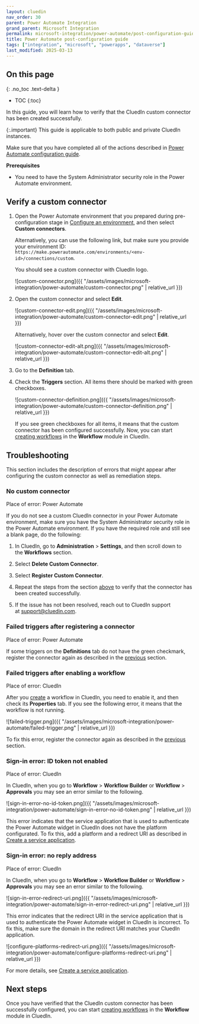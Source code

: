 ```yaml
---
layout: cluedin
nav_order: 30
parent: Power Automate Integration
grand_parent: Microsoft Integration
permalink: microsoft-integration/power-automate/post-configuration-guide
title: Power Automate post-configuration guide
tags: ["integration", "microsoft", "powerapps", "dataverse"]
last_modified: 2025-03-13
---
```

## On this page
{: .no_toc .text-delta }
- TOC
{:toc}

In this guide, you will learn how to verify that the CluedIn custom connector has been created successfully.

{:.important}
This guide is applicable to both public and private CluedIn instances.

Make sure that you have completed all of the actions described in [Power Automate configuration guide](/microsoft-integration/power-automate/configuration-guide).

**Prerequisites**

- You need to have the System Administrator security role in the Power Automate environment.

## Verify a custom connector

1. Open the Power Automate environment that you prepared during pre-configuration stage in [Configure an environment](/microsoft-integration/power-automate/pre-configuration-guide#configure-an-environment), and then select **Custom connectors**.

    Alternatively, you can use the following link, but make sure you provide your environment ID: `https://make.powerautomate.com/environments/<env-id>/connections/custom`.

    You should see a custom connector with CluedIn logo.

    ![custom-connector.png]({{ "/assets/images/microsoft-integration/power-automate/custom-connector.png" | relative_url }})

1. Open the custom connector and select **Edit**.

    ![custom-connector-edit.png]({{ "/assets/images/microsoft-integration/power-automate/custom-connector-edit.png" | relative_url }})

    Alternatively, hover over the custom connector and select **Edit**.

    ![custom-connector-edit-alt.png]({{ "/assets/images/microsoft-integration/power-automate/custom-connector-edit-alt.png" | relative_url }})

1. Go to the **Definition** tab.

1. Check the **Triggers** section. All items there should be marked with green checkboxes.

    ![custom-connector-definition.png]({{ "/assets/images/microsoft-integration/power-automate/custom-connector-definition.png" | relative_url }})

    If you see green checkboxes for all items, it means that the custom connector has been configured successfully. Now, you can start [creating workflows](/workflow/create-and-manage-workflows) in the **Workflow** module in CluedIn.

## Troubleshooting

This section includes the description of errors that might appear after configuring the custom connector as well as remediation steps.

### No custom connector

Place of error: Power Automate

If you do not see a custom CluedIn connector in your Power Automate environment, make sure you have the System Administrator security role in the Power Automate environment. If you have the required role and still see a blank page, do the following:

1. In CluedIn, go to **Administration** > **Settings**, and then scroll down to the **Workflows** section.

1. Select **Delete Custom Connector**.

1. Select **Register Custom Connector**.

1. Repeat the steps from the section [above](#verify-a-custom-connector) to verify that the connector has been created successfully.

1. If the issue has not been resolved, reach out to CluedIn support at [support@cluedin.com](mailto:support@cluedin.com).

### Failed triggers after registering a connector

Place of error: Power Automate

If some triggers on the **Definitions** tab do not have the green checkmark, register the connector again as described in the [previous](#no-custom-connector) section.

### Failed triggers after enabling a workflow

Place of error: CluedIn

After you [create](/workflow/create-and-manage-workflows) a workflow in CluedIn, you need to enable it, and then check its **Properties** tab. If you see the following error, it means that the workflow is not running.

![failed-trigger.png]({{ "/assets/images/microsoft-integration/power-automate/failed-trigger.png" | relative_url }})

To fix this error, register the connector again as described in the [previous](#no-custom-connector) section.

### Sign-in error: ID token not enabled

Place of error: CluedIn

In CluedIn, when you go to **Workflow** > **Workflow Builder** or **Workflow** > **Approvals** you may see an error similar to the following.

![sign-in-error-no-id-token.png]({{ "/assets/images/microsoft-integration/power-automate/sign-in-error-no-id-token.png" | relative_url }})

This error indicates that the service application that is used to authenticate the Power Automate widget in CluedIn does not have the platform configurated. To fix this, add a platform and a redirect URI as described in [Create a service application](/microsoft-integration/power-automate/pre-configuration-guide#create-a-service-application).

### Sign-in error: no reply address

Place of error: CluedIn

In CluedIn, when you go to **Workflow** > **Workflow Builder** or **Workflow** > **Approvals** you may see an error similar to the following.

![sign-in-error-redirect-uri.png]({{ "/assets/images/microsoft-integration/power-automate/sign-in-error-redirect-uri.png" | relative_url }})

This error indicates that the redirect URI in the service application that is used to authenticate the Power Automate widget in CluedIn is incorrect. To fix this, make sure the domain in the redirect URI matches your CluedIn application.

![configure-platforms-redirect-uri.png]({{ "/assets/images/microsoft-integration/power-automate/configure-platforms-redirect-uri.png" | relative_url }})

For more details, see [Create a service application](/microsoft-integration/power-automate/pre-configuration-guide#create-a-service-application).

## Next steps

Once you have verified that the CluedIn custom connector has been successfully configured, you can start [creating workflows](/workflow/create-and-manage-workflows) in the **Workflow** module in CluedIn.